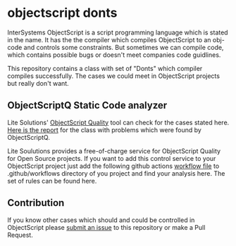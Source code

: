 # objectscript donts
InterSystems ObjectScript is a script programming language which is stated in the name.
It has the the compiler which compiles ObjectScript to an obj-code and controls some constraints.
But sometimes we can compile code, which contains possible bugs or doesn't meet companies code guidlines.

This repository contains a class with set of "Donts" which compiler compiles successfully.
The cases we could meet in ObjectScript projects but really don't want.

## ObjectScriptQ Static Code analyzer
Lite Solutions' [ObjectScript Quality](https://www.objectscriptquality.com/) tool can check for the cases stated here.
[Here is the report](https://community.objectscriptquality.com/project/issues?id=intersystems_iris_community%2Fobjectscript-donts&resolved=false&types=BUG) for the class with problems which were found by ObjectScriptQ.

Lite Soulutions provides a free-of-charge service for ObjectScript Quality for Open Source projects.
If you want to add this control service to your ObjectScript project just add the following github actions [workflow file](https://github.com/litesolutions/objectscriptquality-jenkins-integration/blob/master/iris-community-workflow.yml) to .github/workflows directory of you project and find your analysis here.
The set of rules can be found here.

## Contribution
If you know other cases which should and could be controlled in ObjectScript please [submit an issue](https://github.com/evshvarov/objectscript-donts/issues) to this repository or make a Pull Request.


